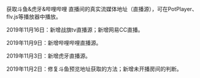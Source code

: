 获取斗鱼&虎牙&哔哩哔哩 直播间的真实流媒体地址（直播源），可在PotPlayer、flv.js等播放器中播放。

2019年11月16日：新增战旗tv直播源；新增网易CC直播。

2019年11月9日：新增哔哩哔哩直播源。

2019年11月3日：新增虎牙直播源。

2019年11月2日：修复斗鱼预览地址获取的方法；新增未开播房间的判断。

